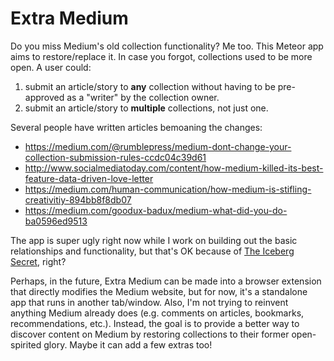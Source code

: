 Extra Medium
============

Do you miss Medium's old collection functionality? Me too. This Meteor app aims to restore/replace it. In case you forgot, collections used to be more open. A user could:

1. submit an article/story to **any** collection without having to be pre-approved as a "writer" by the collection owner.  
2. submit an article/story to **multiple** collections, not just one.

Several people have written articles bemoaning the changes:  
- https://medium.com/@rumblepress/medium-dont-change-your-collection-submission-rules-ccdc04c39d61  
- http://www.socialmediatoday.com/content/how-medium-killed-its-best-feature-data-driven-love-letter  
- https://medium.com/human-communication/how-medium-is-stifling-creativitiy-894bb8f8db07  
- https://medium.com/goodux-badux/medium-what-did-you-do-ba0596ed9513

The app is super ugly right now while I work on building out the basic relationships and functionality, but that's OK because of [The Iceberg Secret](http://www.joelonsoftware.com/articles/fog0000000356.html), right?

Perhaps, in the future, Extra Medium can be made into a browser extension that directly modifies the Medium website, but for now, it's a standalone app that runs in another tab/window. Also, I'm not trying to reinvent anything Medium already does (e.g. comments on articles, bookmarks, recommendations, etc.). Instead, the goal is to provide a better way to discover content on Medium by restoring collections to their former open-spirited glory. Maybe it can add a few extras too!
